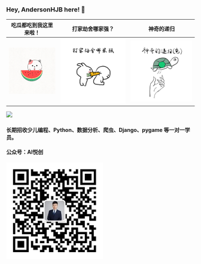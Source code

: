 ### Hey, AndersonHJB here! 👋

|吃瓜都吃到我这里来啦！|打家劫舍哪家强？|神奇的递归|
|---|---|---|
|<img src="README.assets/giphy.gif" />|<img src="README.assets/UBO8Vx.png" />|<img src="README.assets/UBOtPO.png" />|

![](https://github-readme-stats.vercel.app/api?username=AndersonHJB)

#### 长期招收少儿编程、Python、数据分析、爬虫、Django、pygame 等一对一学员。



<!--START_SECTION:waka-->

<!--END_SECTION:waka-->



#### 公众号：AI悦创

![公众号：AI悦创](README.assets/20210611150938921.jpg)
